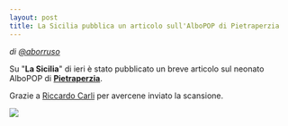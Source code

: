 ```yaml
---
layout: post
title: La Sicilia pubblica un articolo sull'AlboPOP di Pietraperzia
---
```


*di [@aborruso](https://twitter.com/aborruso)*

Su "**La Sicilia**" di ieri è stato pubblicato un breve articolo sul neonato AlboPOP di **[Pietraperzia](http://albopop.it/comune/pietraperzia.html)**.

Grazie a [Riccardo Carli](https://www.facebook.com/riccardo.carli.cl) per avercene inviato la scansione.

![](http://i.imgur.com/jUPDgoH.png)